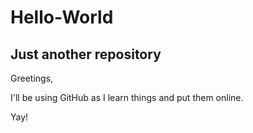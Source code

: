 # Hello-World
## Just another repository

Greetings,

I'll be using GitHub as I learn things and put them online.

Yay!

